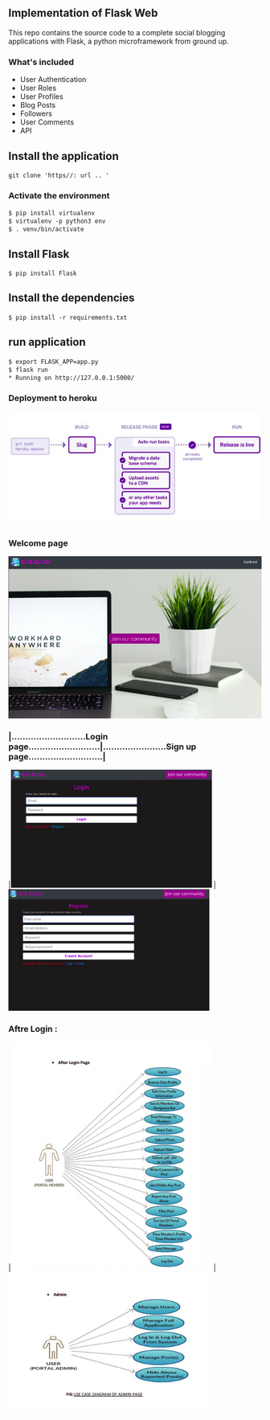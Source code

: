## Implementation of Flask Web 
 This repo contains the source code to a complete social blogging applications with Flask, a python microframework from ground up.
 
### What's included
* User Authentication
* User Roles
* User Profiles
* Blog Posts
* Followers
* User Comments
* API
## Install the application
    git clone 'https//: url .. '
    
### Activate the environment
    $ pip install virtualenv
    $ virtualenv -p python3 env
    $ . venv/bin/activate
    
## Install Flask
    $ pip install Flask
    
## Install the dependencies
    $ pip install -r requirements.txt

## run application 
    $ export FLASK_APP=app.py
    $ flask run
    * Running on http://127.0.0.1:5000/
    
### Deployment to heroku
![](git_images/image1.png)

### Welcome page
<img src ="git_images/image2.png" width =600>

### |...........................Login page..........................|.......................Sign up page...........................|
|<img src ="git_images/image3.png" width =400> | <img src ="git_images/image4.png" width =400>

### Aftre Login :
|<img src ="git_images/image5.png" width =400> | <img src ="git_images/image6.png" width =400>


